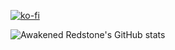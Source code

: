[![ko-fi](https://ko-fi.com/img/githubbutton_sm.svg)](https://ko-fi.com/W7W29BQD2)

![Awakened Redstone's GitHub stats](https://github-readme-stats.vercel.app/api?username=awakened-redstone&count_private=true&show_icons=true&include_all_commits=true&theme=radical)

<!--
**Awakened-Redstone/Awakened-Redstone** is a ✨ _special_ ✨ repository because its `README.md` (this file) appears on your GitHub profile.

Here are some ideas to get you started:

- 🔭 I’m currently working on ...
- 🌱 I’m currently learning ...
- 👯 I’m looking to collaborate on ...
- 🤔 I’m looking for help with ...
- 💬 Ask me about ...
- 📫 How to reach me: ...
- 😄 Pronouns: ...
- ⚡ Fun fact: ...
-->
